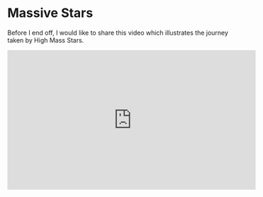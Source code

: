 # Massive Stars




Before I end off, I would like to share this video which illustrates the journey taken by High Mass Stars.

<iframe width="560" height="315" src="https://www.youtube.com/embed/PWx9DurgPn8" title="YouTube video player" frameborder="0" allow="accelerometer; autoplay; clipboard-write; encrypted-media; gyroscope; picture-in-picture" allowfullscreen></iframe>